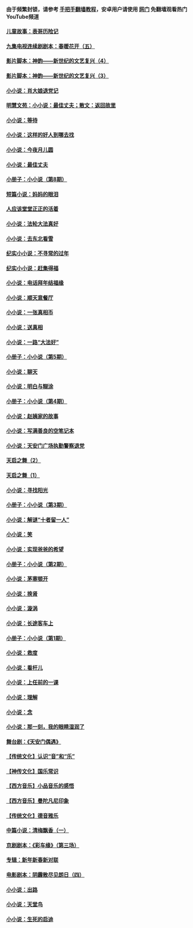 #### 由于频繁封锁，请参考 [手把手翻墙教程](https://github.com/gfw-breaker/guides/wiki/)，安卓用户请使用 [网门](https://github.com/gfw-breaker/nogfw/blob/master/dl.md?t=05180200) 免翻墙观看热门YouTube频道 

#### [儿童故事：表哥历险记](../pages/328/383535.md?t=05180200) 

#### [九集电视连续剧剧本：春暖花开（五）](../pages/328/275919.md?t=05180200) 

#### [影片脚本：神韵——新世纪的文艺复兴（4）](../pages/328/266089.md?t=05180200) 

#### [影片脚本：神韵——新世纪的文艺复兴（3）](../pages/328/266087.md?t=05180200) 

#### [小小说：肖大娘退党记](../pages/328/239807.md?t=05180200) 

#### [明慧文苑：小小说：最佳丈夫；散文：返回故里](../pages/328/3439.md?t=05180200) 

#### [小小说：等待](../pages/328/223927.md?t=05180200) 

#### [小小说：这样的好人到哪去找](../pages/328/209396.md?t=05180200) 

#### [小小说：今夜月儿圆](../pages/328/193588.md?t=05180200) 

#### [小小说：最佳丈夫](../pages/328/190938.md?t=05180200) 

#### [小册子：小小说（第8期）](../pages/328/188202.md?t=05180200) 

#### [短篇小说：妈妈的眼泪](../pages/328/187712.md?t=05180200) 

#### [人应该堂堂正正的活着](../pages/328/182430.md?t=05180200) 

#### [小小说：法轮大法真好](../pages/328/174669.md?t=05180200) 

#### [小小说：去东北看雪](../pages/328/173882.md?t=05180200) 

#### [纪实小小说：不寻常的过年](../pages/328/173187.md?t=05180200) 

#### [纪实小小说：赶集得福](../pages/328/172652.md?t=05180200) 

#### [小小说：电话拜年结福缘](../pages/328/172533.md?t=05180200) 

#### [小小说：顺天意餐厅](../pages/328/170182.md?t=05180200) 

#### [小小说：一张真相币](../pages/328/169410.md?t=05180200) 

#### [小小说：送真相](../pages/328/166713.md?t=05180200) 

#### [小小说：一路“大法好”](../pages/328/162016.md?t=05180200) 

#### [小册子：小小说（第5期）](../pages/328/161131.md?t=05180200) 

#### [小小说：聊天](../pages/328/159640.md?t=05180200) 

#### [小小说：明白与糊涂](../pages/328/158101.md?t=05180200) 

#### [小册子：小小说（第4期）](../pages/328/158006.md?t=05180200) 

#### [小小说：赵姨家的故事](../pages/328/157843.md?t=05180200) 

#### [小小说：写满善良的空笔记本](../pages/328/157382.md?t=05180200) 

#### [小小说：天安门广场执勤警察退党](../pages/328/156982.md?t=05180200) 

#### [天启之舞（2）](../pages/328/153440.md?t=05180200) 

#### [天启之舞（1）](../pages/328/153439.md?t=05180200) 

#### [小小说：寻找阳光](../pages/328/153065.md?t=05180200) 

#### [小册子：小小说（第3期）](../pages/328/151715.md?t=05180200) 

#### [小小说：解谜“十者留一人”](../pages/328/148967.md?t=05180200) 

#### [小小说：笑](../pages/328/148905.md?t=05180200) 

#### [小小说：实现爸爸的希望](../pages/328/148096.md?t=05180200) 

#### [小册子：小小说（第2期）](../pages/328/147214.md?t=05180200) 

#### [小小说：茅塞顿开](../pages/328/147030.md?t=05180200) 

#### [小小说：换肾](../pages/328/146770.md?t=05180200) 

#### [小小说：漩涡](../pages/328/146683.md?t=05180200) 

#### [小小说：长途客车上](../pages/328/145076.md?t=05180200) 

#### [小册子：小小说（第1期）](../pages/328/143963.md?t=05180200) 

#### [小小说：救度](../pages/328/143927.md?t=05180200) 

#### [小小说：看杆儿](../pages/328/142137.md?t=05180200) 

#### [小小说：上任前的一课](../pages/328/140808.md?t=05180200) 

#### [小小说：理解](../pages/328/140476.md?t=05180200) 

#### [小小说：念](../pages/328/139513.md?t=05180200) 

#### [小小说：那一刻，我的眼睛湿润了](../pages/328/138476.md?t=05180200) 

#### [舞台剧：《天安门偶遇》](../pages/328/117155.md?t=05180200) 

#### [【传统文化】认识“音”和“乐”](../pages/328/108667.md?t=05180200) 

#### [【神传文化】国乐常识](../pages/328/104225.md?t=05180200) 

#### [【西方音乐】小品音乐的感悟](../pages/328/102924.md?t=05180200) 

#### [【西方音乐】曼陀凡尼印象](../pages/328/102922.md?t=05180200) 

#### [【传统文化】德音雅乐](../pages/328/102923.md?t=05180200) 

#### [中篇小说：清梅飘香（一）](../pages/328/101058.md?t=05180200) 

#### [京剧剧本：《彩车缘》（第三场）](../pages/328/96434.md?t=05180200) 

#### [专辑：新年新春新对联](../pages/328/94991.md?t=05180200) 

#### [电影剧本：阴霾散尽见朗日（四）](../pages/328/87081.md?t=05180200) 

#### [小小说：出路](../pages/328/84848.md?t=05180200) 

#### [小小说：天堂鸟](../pages/328/83084.md?t=05180200) 

#### [小小说：生死的启迪](../pages/328/70977.md?t=05180200) 

